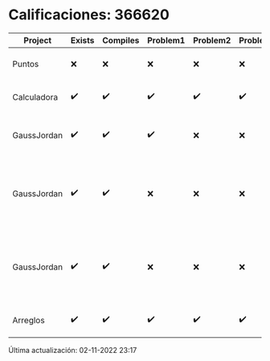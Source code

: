 # Calificaciones: 366620
|Project|Exists|Compiles|Problem1|Problem2|Problem3|Extra|CommitHash|CommitDate|CheckDate|Comments|DueDate|Grade|
|-|-|-|-|-|-|-|-|-|-|-|-|-|
|Puntos|❌|❌|❌|❌|❌|❌|NA|NA|02-11-2022 23:17:21|No se encontró el archivo en PracticasCompuI/Puntos/Puntos.cpp|05-11-2022 21:00:00|5|
|Calculadora|✔️|✔️|✔️|✔️|✔️|✔️|35fe7ab0aadf4b8b087ae30140ffa411ab6e78b1|28-09-2022 15:58:24|28-09-2022 16:58:15|¡Excelente trabajo!|28-09-2022 21:00:00|10.0|
|GaussJordan|✔️|✔️|✔️|❌|❌|✔️|415d58cc435675a67547fb81517026fbdda2f4a3|19-10-2022 21:55:01|19-10-2022 22:41:55|No aplica correctamente el método de Gauss-Jordan-No avisa al usuario que el sistema no tiene solución|19-10-2022 21:00:00|8.666666666666666|
|GaussJordan|✔️|✔️|❌|❌|❌|❌|56ddc86fdf34c2df389c0f8cb31cda263f0b1cea|19-10-2022 10:30:59|19-10-2022 11:16:33|No aplica correctamente el método de Gauss-Jordan-No aplica correctamente el método de Gauss-Jordan-No avisa al usuario que el sistema no tiene solución-No intercambia las filas cuando un pivote es cero|19-10-2022 21:00:00|6.0|
|GaussJordan|✔️|✔️|❌|❌|❌|❌|15b7b5d0c94009e863ee425406020a8631b83006|12-10-2022 21:00:43|12-10-2022 21:21:01|No aplica correctamente el método de Gauss-Jordan-No aplica correctamente el método de Gauss-Jordan-No avisa al usuario que el sistema no tiene solución-No intercambia las filas cuando un pivote es cero|12-10-2022 21:00:00|6.0|
|Arreglos|✔️|✔️|✔️|✔️|✔️|✔️|e205816e441c1234bd963ff508f6cfe3af58e0d9|05-10-2022 09:56:21|05-10-2022 10:33:02|¡Excelente trabajo!|05-10-2020 21:00:00|10.0|

Última actualización: 02-11-2022 23:17